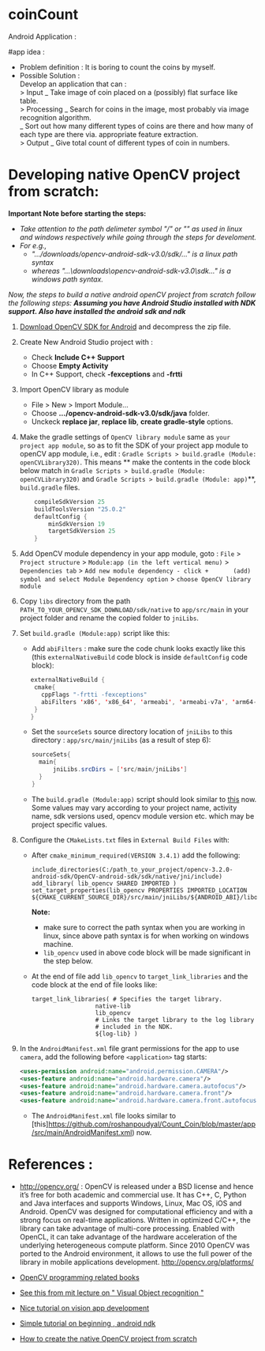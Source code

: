 # coinCount
Android Application :

#app idea : 
  * Problem definition : It is boring to count the coins by myself.
  * Possible Solution : <br> 
        Develop an application that can : <br>
          > Input _ Take image of coin placed on a (possibly) flat surface like table. <br>
          > Processing _ Search for coins in the image, most probably via image recognition algorithm. <br>
                       _ Sort out how many different types of coins are there and how many of each type are there via. appropriate feature
                          extraction. <br>
          > Output _ Give total count of different types of coin in numbers.
          
          
# Developing native OpenCV project from scratch:
   **Important Note before starting the steps:**
  - _Take attention to the path delimeter symbol "/" or "\" as used in linux and windows respectively while going through the steps for develoment._
  - _For e.g.,_
    - _".../downloads/opencv-android-sdk-v3.0/sdk/..." is a linux path syntax_
    - _whereas "...\downloads\opencv-android-sdk-v3.0\sdk\..." is a windows path syntax._

_Now, the steps to build a native android openCV project from scratch follow the following steps: **Assuming you have Android Studio installed with NDK support. Also have installed the android sdk and ndk**_

1. [Download OpenCV SDK for Android](https://sourceforge.net/projects/opencvlibrary/files/opencv-android/3.2.0/opencv-3.2.0-android-sdk.zip/download) and decompress the zip file.

2. Create New Android Studio project with :
    * Check **Include C++ Support**
    * Choose **Empty Activity**
    * In C++ Support, check **-fexceptions** and **-frtti**

3. Import OpenCV library as module
   * File > New > Import Module...
   * Choose **.../opencv-android-sdk-v3.0/sdk/java** folder.
   * Unckeck **replace jar**, **replace lib**, **create gradle-style** options.
   
4. Make the gradle settings of `OpenCV library module` same as `your project app module`, so as to fit the SDK of your project app module to openCV app module, i.e., edit : `Gradle Scripts > build.gradle (Module: openCVLibrary320)`. This means ** make the contents in the code block below match in `Gradle Scripts > build.gradle (Module: openCVLibrary320)` and `Gradle Scripts > build.gradle (Module: app)`**, `build.gradle` files.
    ```java
        compileSdkVersion 25 
        buildToolsVersion "25.0.2" 
        defaultConfig { 
            minSdkVersion 19
            targetSdkVersion 25
        } 
     ```

5. Add OpenCV module dependency in your app module, goto :
   `File` > `Project structure` > `Module:app (in the left vertical menu)` > `Dependencies tab` > `Add new module dependency - click +       (add) symbol and select Module Dependency option` > `choose OpenCV library module`
   
6. Copy `libs` directory from the path `PATH_TO_YOUR_OPENCV_SDK_DOWNLOAD/sdk/native` to `app/src/main` in your project folder and rename the copied folder to `jniLibs`.

7. Set `build.gradle (Module:app)` script like this:
    * Add `abiFilters` : make sure the code chunk looks exactly like this (this `externalNativeBuild` code block is inside        `defaultConfig` code block):
    ```java
       externalNativeBuild {
        cmake{
          cppFlags "-frtti -fexceptions"
          abiFilters 'x86', 'x86_64', 'armeabi', 'armeabi-v7a', 'arm64-v8a', 'mips', 'mips64'
        }
       } 
    ```
    
    * Set the `sourceSets` source directory location of `jniLibs` to this directory : `app/src/main/jniLibs` (as a result of step 6):
      ```java
      sourceSets{
        main{
            jniLibs.srcDirs = ['src/main/jniLibs']
        }
      }
      ```
     * The `build.gradle (Module:app)` script should look similar to 
       [this](https://github.com/roshanpoudyal/Count_Coin/blob/master/app/build.gradle) now. Some values may vary according to your            project name, activity name, sdk versions used, opencv module version etc. which may be project specific values.
       
8. Configure the `CMakeLists.txt` files in `External Build Files` with:
   * After `cmake_minimum_required(VERSION 3.4.1)` add the following:
     ```
     include_directories(C:/path_to_your_project/opencv-3.2.0-android-sdk/OpenCV-android-sdk/sdk/native/jni/include)
     add_library( lib_opencv SHARED IMPORTED )
     set_target_properties(lib_opencv PROPERTIES IMPORTED_LOCATION                ${CMAKE_CURRENT_SOURCE_DIR}/src/main/jniLibs/${ANDROID_ABI}/libopencv_java3.so)
     ```
     **Note:** 
       - make sure to correct the path syntax when you are working in linux, since above path syntax is for when working on windows              machine.
       - `lib_opencv` used in above code block will be made significant in the step below.
     
   * At the end of file add `lib_opencv` to `target_link_libraries` and the code block at the end of file looks like:
     ```
     target_link_libraries( # Specifies the target library.
                       native-lib
                       lib_opencv
                       # Links the target library to the log library
                       # included in the NDK.
                       ${log-lib} )
     ```
     
9. In the `AndroidManifest.xml` file grant permissions for the app to use `camera`, add the following before `<application>` tag starts:
    ```xml
    <uses-permission android:name="android.permission.CAMERA"/>
    <uses-feature android:name="android.hardware.camera"/>
    <uses-feature android:name="android.hardware.camera.autofocus"/>
    <uses-feature android:name="android.hardware.camera.front"/>
    <uses-feature android:name="android.hardware.camera.front.autofocus"/>
    ```
    * The `AndroidManifest.xml` file looks similar to       [this]https://github.com/roshanpoudyal/Count_Coin/blob/master/app/src/main/AndroidManifest.xml) now.
          
# References :
   * http://opencv.org/ : OpenCV is released under a BSD license and hence it’s free for both academic and commercial use. It has C++, C, Python and Java interfaces and supports Windows, Linux, Mac OS, iOS and Android. OpenCV was designed for computational efficiency and with a strong focus on real-time applications. Written in optimized C/C++, the library can take advantage of multi-core processing. Enabled with OpenCL, it can take advantage of the hardware acceleration of the underlying heterogeneous compute platform.
   Since 2010 OpenCV was ported to the Android environment, it allows to use the full power of the library in mobile applications development. http://opencv.org/platforms/
      
   * [OpenCV programming related books](http://opencv.org/books.html)
   
   * [See this from mit lecture on " Visual Object recognition "]( https://www.youtube.com/watch?v=gvmfbePC2pc&feature=youtu.be&list=PLnvKubj2-I2LhIibS8TOGC42xsD3-liux )
   
   * [Nice tutorial on vision app development](https://www.youtube.com/playlist?list=PL6v5F68v1ZZzTDq8VI9Jcmb0J99WRrYn4")
   
   * [Simple tutorial on beginning , android ndk](https://code.tutsplus.com/tutorials/how-to-get-started-with-androids-native-development-kit--cms-27605)
   
   * [How to create the native OpenCV project from scratch](https://github.com/leadrien/opencv_native_androidstudio/blob/master/README.md#how-to-create-the-native-opencv-project-from-scratch)
